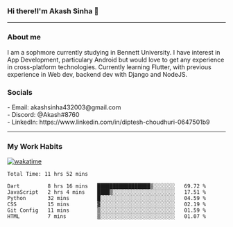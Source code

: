 <h3>Hi there!I'm Akash Sinha 👋</h3>

--- 

<h3>About me</h3>
I am a sophmore currently studying in Bennett University. I have interest in App Development, particulary Android but would love to get any experience in cross-platform technologies. Currently learning Flutter, with previous experience in Web dev, backend dev with Django and NodeJS.

<h3>Socials</h3>
 - Email: akashsinha432003@gmail.com<br>
 - Discord: @Akash#8760<br>
 - LinkedIn: https://www.linkedin.com/in/diptesh-choudhuri-0647501b9<br>


---

<h3>My Work Habits</h3>

[![wakatime](https://wakatime.com/badge/user/938b2951-49cf-4810-9b9e-c17cde3d3343.svg)](https://wakatime.com/@938b2951-49cf-4810-9b9e-c17cde3d3343)

<!--START_SECTION:waka-->

```text
Total Time: 11 hrs 52 mins

Dart         8 hrs 16 mins   █████████████████▒░░░░░░░   69.72 %
JavaScript   2 hrs 4 mins    ████▒░░░░░░░░░░░░░░░░░░░░   17.51 %
Python       32 mins         █░░░░░░░░░░░░░░░░░░░░░░░░   04.59 %
CSS          15 mins         ▓░░░░░░░░░░░░░░░░░░░░░░░░   02.19 %
Git Config   11 mins         ▒░░░░░░░░░░░░░░░░░░░░░░░░   01.59 %
HTML         7 mins          ▒░░░░░░░░░░░░░░░░░░░░░░░░   01.07 %
```

<!--END_SECTION:waka-->

